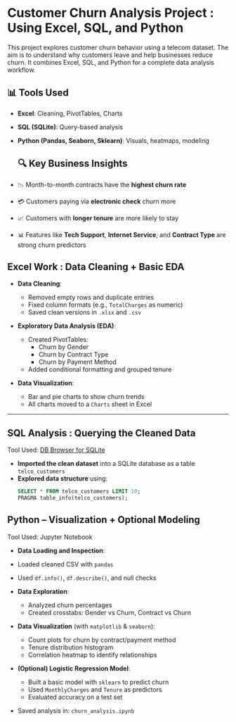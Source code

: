#  Customer Churn Analysis Project : Using Excel, SQL, and Python
This project explores customer churn behavior using a telecom dataset. The aim is to understand why customers leave and help businesses reduce churn. It combines Excel, SQL, and Python for a complete data analysis workflow.

## 📊 Tools Used
- **Excel**: Cleaning, PivotTables, Charts
- **SQL (SQLite)**: Query-based analysis
- **Python (Pandas, Seaborn, Sklearn)**: Visuals, heatmaps, modeling

  ## 🔍 Key Business Insights
- 📉 Month-to-month contracts have the **highest churn rate**
- 💳 Customers paying via **electronic check** churn more
- 📈 Customers with **longer tenure** are more likely to stay
- 📊 Features like **Tech Support**, **Internet Service**, and **Contract Type** are strong churn predictors

##  Excel Work : Data Cleaning + Basic EDA

- **Data Cleaning**:
  - Removed empty rows and duplicate entries
  - Fixed column formats (e.g., `TotalCharges` as numeric)
  - Saved clean versions in `.xlsx` and `.csv`

- **Exploratory Data Analysis (EDA)**:
  - Created PivotTables:
    - Churn by Gender
    - Churn by Contract Type
    - Churn by Payment Method
  - Added conditional formatting and grouped tenure

- **Data Visualization**:
  - Bar and pie charts to show churn trends
  - All charts moved to a `Charts` sheet in Excel

---

##  SQL Analysis : Querying the Cleaned Data

 Tool Used: [DB Browser for SQLite](https://sqlitebrowser.org/)

- **Imported the clean dataset** into a SQLite database as a table `telco_customers`
- **Explored data structure** using:
  ```sql
  SELECT * FROM telco_customers LIMIT 10;
  PRAGMA table_info(telco_customers);


 ## Python – Visualization + Optional Modeling
 Tool Used: Jupyter Notebook
 - **Data Loading and Inspection**:
  - Loaded cleaned CSV with `pandas`
  - Used `df.info()`, `df.describe()`, and null checks

- **Data Exploration**:
  - Analyzed churn percentages
  - Created crosstabs: Gender vs Churn, Contract vs Churn

- **Data Visualization** (with `matplotlib` & `seaborn`):
  - Count plots for churn by contract/payment method
  - Tenure distribution histogram
  - Correlation heatmap to identify relationships

- **(Optional) Logistic Regression Model**:
  - Built a basic model with `sklearn` to predict churn
  - Used `MonthlyCharges` and `Tenure` as predictors
  - Evaluated accuracy on a test set

- Saved analysis in: `churn_analysis.ipynb`



